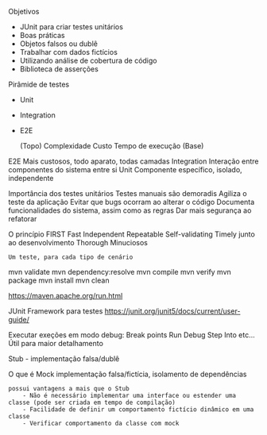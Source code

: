 Objetivos

- JUnit para criar testes unitários
- Boas práticas
- Objetos falsos ou dublê
- Trabalhar com dados fictícios
- Utilizando análise de cobertura de código
- Biblioteca de asserções

Pirâmide de testes
- Unit
- Integration
- E2E

    (Topo)
    Complexidade
    Custo 
    Tempo de execução
    (Base)

E2E
    Mais custosos, todo aparato, todas camadas
Integration
    Interação entre componentes do sistema entre si
Unit
    Componente específico, isolado, independente

Importância dos testes unitários
    Testes manuais são demoradis
    Agiliza o teste da aplicação
    Evitar que bugs ocorram ao alterar o código
    Documenta funcionalidades do sistema, assim como as regras
    Dar mais segurança ao refatorar

O princípio FIRST
Fast
Independent
Repeatable
Self-validating
Timely
    junto ao desenvolvimento
Thorough
    Minuciosos

    Um teste, para cada tipo de cenário

mvn validate
mvn dependency:resolve
mvn compile
mvn verify
mvn package
mvn install
mvn clean

https://maven.apache.org/run.html


JUnit
    Framework para testes
    https://junit.org/junit5/docs/current/user-guide/

Executar exeções em modo debug:
Break points
Run Debug
Step Into etc...
Útil para maior detalhamento

Stub - implementação falsa/dublê

O que é Mock
    implementação falsa/fictícia, isolamento de dependências

    possui vantagens a mais que o Stub
        - Não é necessário implementar uma interface ou estender uma classe (pode ser criada em tempo de compilação)
        - Facilidade de definir um comportamento fictício dinâmico em uma classe
        - Verificar comportamento da classe com mock
